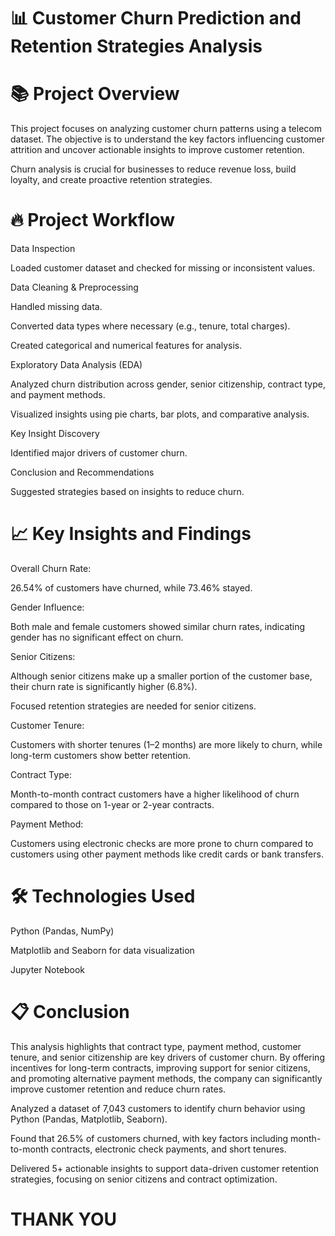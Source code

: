 # 📊 Customer Churn Prediction and Retention Strategies Analysis
# 📚 Project Overview
This project focuses on analyzing customer churn patterns using a telecom dataset.
The objective is to understand the key factors influencing customer attrition and uncover actionable insights to improve customer retention.

Churn analysis is crucial for businesses to reduce revenue loss, build loyalty, and create proactive retention strategies.

# 🔥 Project Workflow
Data Inspection

Loaded customer dataset and checked for missing or inconsistent values.

Data Cleaning & Preprocessing

Handled missing data.

Converted data types where necessary (e.g., tenure, total charges).

Created categorical and numerical features for analysis.

Exploratory Data Analysis (EDA)

Analyzed churn distribution across gender, senior citizenship, contract type, and payment methods.

Visualized insights using pie charts, bar plots, and comparative analysis.

Key Insight Discovery

Identified major drivers of customer churn.

Conclusion and Recommendations

Suggested strategies based on insights to reduce churn.

# 📈 Key Insights and Findings
Overall Churn Rate:

26.54% of customers have churned, while 73.46% stayed.

Gender Influence:

Both male and female customers showed similar churn rates, indicating gender has no significant effect on churn.

Senior Citizens:

Although senior citizens make up a smaller portion of the customer base, their churn rate is significantly higher (6.8%).

Focused retention strategies are needed for senior citizens.

Customer Tenure:

Customers with shorter tenures (1–2 months) are more likely to churn, while long-term customers show better retention.

Contract Type:

Month-to-month contract customers have a higher likelihood of churn compared to those on 1-year or 2-year contracts.

Payment Method:

Customers using electronic checks are more prone to churn compared to customers using other payment methods like credit cards or bank transfers.

# 🛠 Technologies Used
Python (Pandas, NumPy)

Matplotlib and Seaborn for data visualization

Jupyter Notebook



# 📋 Conclusion
This analysis highlights that contract type, payment method, customer tenure, and senior citizenship are key drivers of customer churn.
By offering incentives for long-term contracts, improving support for senior citizens, and promoting alternative payment methods, the company can significantly improve customer retention and reduce churn rates.

Analyzed a dataset of 7,043 customers to identify churn behavior using Python (Pandas, Matplotlib, Seaborn).

Found that 26.5% of customers churned, with key factors including month-to-month contracts, electronic check payments, and short tenures.

Delivered 5+ actionable insights to support data-driven customer retention strategies, focusing on senior citizens and contract optimization.

# THANK YOU
